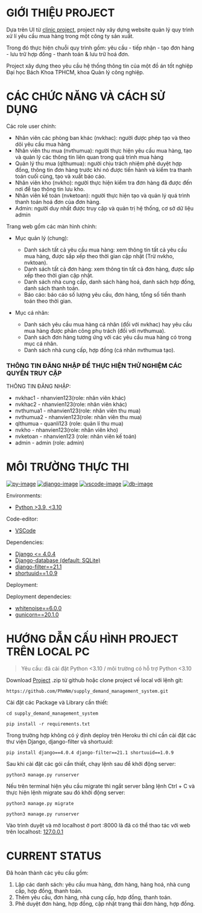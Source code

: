 # GIỚI THIỆU PROJECT

Dựa trên UI từ [clinic project][clinic-pj-url], project này xây dựng website quản lý quy trình xử lí yêu cầu mua hàng trong một công ty sản xuất.

Trong đó thực hiện chuỗi quy trình gồm: yêu cầu - tiếp nhận - tạo đơn hàng - lưu trữ hợp đồng - thanh toán & lưu trữ hoá đơn.

Project xây dựng theo yêu cầu hệ thống thông tin của một đồ án tốt nghiệp Đại học Bách Khoa TPHCM, khoa Quản lý công nghiệp.

# CÁC CHỨC NĂNG VÀ CÁCH SỬ DỤNG

Các role user chính:

- Nhân viên các phòng ban khác (nvkhac): người được phép tạo và theo dõi yêu cầu mua hàng
- Nhân viên thu mua (nvthumua): người thực hiện yêu cầu mua hàng, tạo và quản lý các thông tin liên quan trong quá trình mua hàng
- Quản lý thu mua (qlthumua): người chịu trách nhiệm phê duyệt hợp đồng, thông tin đơn hàng trước khi nó được tiến hành và kiểm tra thanh toán cuối cùng, tạo và xuất báo cáo.
- Nhân viên kho (nvkho): người thực hiện kiểm tra đơn hàng đã được đến nơi để tạo thông tin lưu kho.
- Nhân viên kế toán (nvketoan): người thực hiện tạo và quản lý quá trình thanh toán hoá đơn của đơn hàng.
- Admin: người duy nhất được truy cập và quản trị hệ thống, cơ sở dữ liệu admin

Trang web gồm các màn hình chính:

- Mục quản lý (chung):
  - Danh sách tất cả yêu cầu mua hàng: xem thông tin tất cả yêu cầu mua hàng, được sắp xếp theo thời gian cập nhật (Trừ nvkho, nvktoan).
  - Danh sách tất cả đơn hàng: xem thông tin tất cả đơn hàng, được sắp xếp theo thời gian cập nhật.
  - Danh sách nhà cung cấp, danh sách hàng hoá, danh sách hợp đồng, danh sách thanh toán.
  - Báo cáo: báo cáo số lượng yêu cầu, đơn hàng, tổng số tiền thanh toán theo thời gian.

- Mục cá nhân:
  - Danh sách yêu cầu mua hàng cá nhân (đối với nvkhac) hay yêu cầu mua hàng được phân công phụ trách (đối với nvthumua).
  - Danh sách đơn hàng tương ứng với các yêu cầu mua hàng có trong mục cá nhân.
  - Danh sách nhà cung cấp, hợp đồng (cá nhân nvthumua tạo).

### THÔNG TIN ĐĂNG NHẬP ĐỂ THỰC HIỆN THỬ NGHIỆM CÁC QUYỀN TRUY CẬP

THÔNG TIN ĐĂNG NHẬP:

- nvkhac1 - nhanvien123(role: nhân viên khác)
- nvkhac2 - nhanvien123(role: nhân viên khác)
- nvthumua1 - nhanvien123(role: nhân viên thu mua)
- nvthumua2 - nhanvien123(role: nhân viên thu mua)
- qlthumua - quanli123 (role: quản lí thu mua)
- nvkho - nhanvien123(role: nhân viên kho)
- nvketoan - nhanvien123 (role: nhân viên kế toán)
- admin - admin (role: admin)

# MÔI TRƯỜNG THỰC THI

[![py-image]][py-url]
[![django-image]][django-url]
[![vscode-image]][vscode-url]
[![db-image]][db-url]

Environments:

- [Python >3.9, <3.10][py-url]

Code-editor:

- [VSCode][vscode-url]

Dependencies:

- [Django <= 4.0.4][django-url]
- [Django-database (default: SQLite)][db-url]
- [django-filter==21.1][dj-filter-url]
- [shortuuid==1.0.9][suuid-url]

Deployment:

Deployment dependecies:

- [whitenoise==6.0.0][wn-url]
- [gunicorn==20.1.0][gu-url]

# HƯỚNG DẪN CẤU HÌNH PROJECT TRÊN LOCAL PC

> Yêu cầu: đã cài đặt Python <3.10 / môi trường có hỗ trợ Python <3.10

Download [Project][this-pj-url] .zip từ github hoặc clone project về local với lệnh git:

```git
https://github.com/PhmNm/supply_demand_management_system.git
```

Cài đặt các Package và Library cần thiết:

```terminal
cd supply_demand_management_system

pip install -r requirements.txt
```

Trong trường hợp không có ý định deploy trên Heroku thì chỉ cần cài đặt các thư viện Django, django-filter và shortuuid:

```terrminal
pip install django==4.0.4 django-filter==21.1 shortuuid==1.0.9
```

Sau khi cài đặt các gói cần thiết, chạy lệnh sau để khởi động server:

```terminal
python3 manage.py runserver
```

Nếu trên terminal hiện yêu cầu migrate thì ngắt server bằng lệnh Ctrl + C và thực hiện lệnh migrate sau đó khởi động server:

```terminal
python3 manage.py migrate

python3 manage.py runserver
```

Vào trình duyệt và mở localhost ở port :8000 là đã có thể thao tác với web trên localhost: [127.0.0.1](http://127.0.0.1:8000/)

# CURRENT STATUS

Đã hoàn thành các yêu cầu  gồm:

1. Lập các danh sách: yêu cầu mua hàng, đơn hàng, hàng hoá, nhà cung cấp, hợp đồng, thanh toán.
2. Thêm yêu cầu, đơn hàng, nhà cung cấp, hợp đồng, thanh toán.
3. Phê duyệt đơn hàng, hợp đồng, cập nhật trạng thái đơn hàng, hợp đồng.

[py-image]: https://img.shields.io/badge/Python-%3E3.9%2C%20%3C3.10-yellow
[py-url]: https://www.python.org/downloads/release/python-396/
[django-image]: https://img.shields.io/badge/Django-4.0.4-green
[django-url]: https://docs.djangoproject.com/en/4.0/
[dj-filter-url]: https://django-filter.readthedocs.io/en/stable/index.html
[suuid-url]: https://github.com/skorokithakis/shortuuid
[Vscode-image]:https://img.shields.io/badge/VSCode-x64-blue
[vscode-url]: https://code.visualstudio.com/
[db-image]: https://img.shields.io/badge/Django--database-SQLite-green
[db-url]: https://docs.djangoproject.com/en/4.0/intro/tutorial02/#:~:text=By%20default%2C%20the%20configuration%20uses,else%20to%20support%20your%20database.

[wn-url]: http://whitenoise.evans.io/en/stable/
[gu-url]: https://gunicorn.org/
[clinic-pj-url]: https://github.com/PhmNm/ClinicWeb_SEProject_HCMUS
[this-pj-url]: https://github.com/PhmNm/supply_demand_management_system